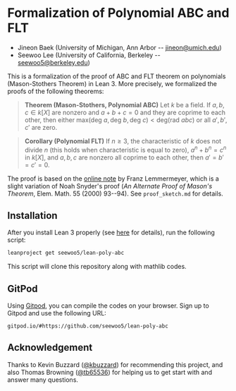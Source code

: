 # Formalization of Polynomial ABC and FLT

- Jineon Baek (University of Michigan, Ann Arbor -- jineon@umich.edu)
- Seewoo Lee (University of California, Berkeley -- seewoo5@berkeley.edu)

This is a formalization of the proof of ABC and FLT theorem on polynomials (Mason-Stothers Theorem) in Lean 3.
More precisely, we formalized the proofs of the following theorems:

> **Theorem (Mason-Stothers, Polynomial ABC)** Let $k$ be a field. If $a, b, c \in k[X]$ are nonzero and $a + b + c = 0$ and they are coprime to each other, then either $\text{max}(\text{deg } a, \text{deg }b, \text{deg }c) < \text{deg} (\text{rad } a b c)$ or all $a', b', c'$ are zero.

> **Corollary (Polynomial FLT)** If $n \geq 3$, the characteristic of $k$ does not divide $n$ (this holds when characteristic is equal to zero), $a^n+b^n=c^n$ in $k[X]$, and $a, b, c$ are nonzero all coprime to each other, then $a'=b'=c'=0$.

The proof is based on the [online note] by Franz Lemmermeyer, which is a slight variation of Noah Snyder's proof (*An Alternate Proof of Mason's Theorem*, Elem. Math. 55 (2000) 93--94).
See `proof_sketch.md` for details.

## Installation

After you install Lean 3 properly (see [here](https://leanprover-community.github.io/get_started.html) for details), run the following script:

```sh
leanproject get seewoo5/lean-poly-abc
```

This script will clone this repository along with mathlib codes.

## GitPod

Using [Gitpod](https://www.gitpod.io/), you can compile the codes on your browser. Sign up to Gitpod and use the following URL:

```
gitpod.io/#https://github.com/seewoo5/lean-poly-abc
```

## Acknowledgement

Thanks to Kevin Buzzard ([@kbuzzard](https://github.com/kbuzzard)) for recommending this project, and also Thomas Browning ([@tb65536](https://github.com/tb65536)) for helping us to get start with and answer many questions.

[online note]: http://www.fen.bilkent.edu.tr/~franz/ag05/ag-02.pdf
